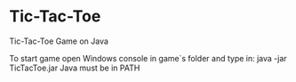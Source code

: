 Tic-Tac-Toe
===========

Tic-Tac-Toe Game on Java

To start game open Windows console in game`s folder and type in: java -jar TicTacToe.jar
Java must be in PATH
